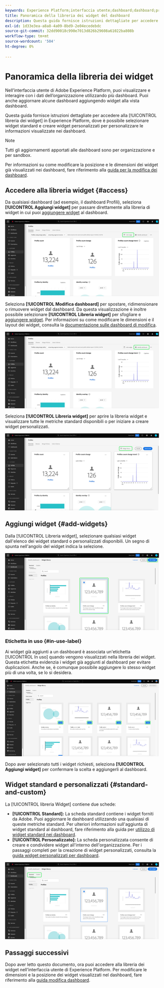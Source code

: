 ```yaml
---
keywords: Experience Platform;interfaccia utente;dashboard;dashboard;profili;segmenti;destinazioni;utilizzo licenze;user interface;UI;dashboards;dashboard;profiles;segments;destinations
title: Panoramica della libreria dei widget del dashboard
description: Questa guida fornisce istruzioni dettagliate per accedere alla libreria dei widget in Adobe Experience Platform.
exl-id: 1d33e3ea-a8a8-4a09-8bd9-2e04ecedebdc
source-git-commit: 32dd90018c990e7013d826b29608a61022ba808b
workflow-type: tm+mt
source-wordcount: '504'
ht-degree: 0%

---
```


# Panoramica della libreria dei widget

Nell’interfaccia utente di Adobe Experience Platform, puoi visualizzare e interagire con i dati dell’organizzazione utilizzando più dashboard. Puoi anche aggiornare alcune dashboard aggiungendo widget alla vista dashboard.

Questa guida fornisce istruzioni dettagliate per accedere alla [!UICONTROL libreria dei widget] in Experience Platform, dove è possibile selezionare widget standard e creare widget personalizzati per personalizzare le informazioni visualizzate nei dashboard.

>[!NOTE]
>
>Tutti gli aggiornamenti apportati alle dashboard sono per organizzazione e per sandbox.

Per informazioni su come modificare la posizione e le dimensioni dei widget già visualizzati nei dashboard, fare riferimento alla [guida per la modifica dei dashboard](modify.md).

## Accedere alla libreria widget {#access}

Da qualsiasi dashboard (ad esempio, il dashboard Profili), seleziona **[!UICONTROL Aggiungi widget]** per passare direttamente alla libreria di widget in cui puoi [aggiungere widget](#add-widgets) al dashboard.

![Scheda Panoramica della dashboard Profili con il pulsante Aggiungi widget evidenziato.](../images/customization/profiles-overview-add-widget.png)

Seleziona **[!UICONTROL Modifica dashboard]** per spostare, ridimensionare o rimuovere widget dal dashboard. Da questa visualizzazione è inoltre possibile selezionare **[!UICONTROL Libreria widget]** per sfogliare e [aggiungere widget](#add-widgets). Per informazioni su come modificare le dimensioni e il layout dei widget, consulta la [documentazione sulle dashboard di modifica](./modify.md).

![Panoramica del dashboard Profili con il dashboard di modifica evidenziato.](../images/customization/modify-dashboard.png)

Seleziona **[!UICONTROL Libreria widget]** per aprire la libreria widget e visualizzare tutte le metriche standard disponibili o per iniziare a creare widget personalizzati.

![Visualizzazione del dashboard di modifica con libreria Widget evidenziata.](../images/customization/widget-library-button.png)

## Aggiungi widget {#add-widgets}

Dalla [!UICONTROL Libreria widget], selezionare qualsiasi widget dall&#39;elenco dei widget standard o personalizzati disponibili. Un segno di spunta nell&#39;angolo del widget indica la selezione.

![Libreria widget con widget selezionato e segno di spunta evidenziato.](../images/customization/confirm-selected-widget-to-add.png)

### Etichetta in uso {#in-use-label}

Ai widget già aggiunti a un dashboard è associata un&#39;etichetta [!UICONTROL In uso] quando vengono visualizzati nella libreria dei widget. Questa etichetta evidenzia i widget già aggiunti al dashboard per evitare duplicazioni. Anche se, è comunque possibile aggiungere lo stesso widget più di una volta, se lo si desidera.

![Libreria widget con etichetta in uso evidenziata.](../images/customization/in-use-label.png)

Dopo aver selezionato tutti i widget richiesti, seleziona **[!UICONTROL Aggiungi widget]** per confermare la scelta e aggiungerli al dashboard.

## Widget standard e personalizzati {#standard-and-custom}

La [!UICONTROL libreria Widget] contiene due schede:

* **[!UICONTROL Standard]:** La scheda standard contiene i widget forniti da Adobe. Puoi aggiornare le dashboard utilizzando una qualsiasi di queste metriche standard. Per ulteriori informazioni sull&#39;aggiunta di widget standard al dashboard, fare riferimento alla guida per [utilizzo di widget standard nei dashboard](standard-widgets.md).
* **[!UICONTROL Personalizzato]:** La scheda personalizzata consente di creare e condividere widget all&#39;interno dell&#39;organizzazione. Per i passaggi completi per la creazione di widget personalizzati, consulta la [guida widget personalizzati per dashboard](custom-widgets.md).

![Libreria widget con le schede standard e personalizzate evidenziate.](../images/customization/widget-library.png)

## Passaggi successivi

Dopo aver letto questo documento, ora puoi accedere alla libreria dei widget nell’interfaccia utente di Experience Platform. Per modificare le dimensioni e la posizione dei widget visualizzati nel dashboard, fare riferimento alla [guida modifica dashboard](modify.md).
